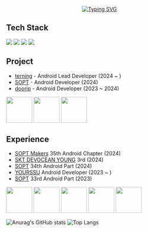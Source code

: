 <div align="center">
 
[![Typing SVG](https://readme-typing-svg.demolab.com?font=Alkatra&weight=500&size=70&duration=3500&pause=3&color=6994CDEE&center=true&vCenter=true&multiline=true&repeat=false&width=1000&height=130&lines=👋+I’m+leeeyubin)](https://git.io/typing-svg)

</div>

## Tech Stack
<p>
  <img src="https://img.shields.io/badge/Java-007396?style=flat&logo=Java&logoColor=white"/>
  <img src="https://img.shields.io/badge/Kotlin-7F52FF?style=flat&logo=kotlin&logoColor=white">
  <img src="https://img.shields.io/badge/github-181717?style=flat&logo=github&logoColor=white">
  <img src="https://img.shields.io/badge/Andoid Studio-3DDC84?style=flat&logo=android studio&logoColor=white">
</p>

## Project
- [terning](https://github.com/teamterning/Terning-Android) - Android Lead Developer (2024 ~ )
- [SOPT](https://github.com/sopt-makers/sopt-android) - Android Developer (2024)
- [doorip](https://github.com/Team-Going/Going-Android) - Android Developer (2023 ~ 2024)
<p>
<img width="70" src="https://github.com/user-attachments/assets/8bec4b57-d147-41b9-9dbc-1829b4d31ad0">
<img width="70" src="https://github.com/user-attachments/assets/756ef4c1-15d5-4d4d-8506-e643cf1097db">
<img width="70" src="https://github.com/leeeyubin/leeeyubin/assets/128459613/e9238566-75f3-406a-915e-f3eba80e0532">
</p>

## Experience
- [SOPT Makers](https://makers.sopt.org/) 35th Android Chapter (2024)
- [SKT DEVOCEAN YOUNG](https://devocean.sk.com/) 3rd (2024)
- [SOPT](https://www.sopt.org/) 34th Android Part (2024)
- [YOURSSU](https://yourssu.com/) Android Developer (2023 ~ )
- [SOPT](https://www.sopt.org/) 33rd Android Part (2023)
<p>
<img width="70" src="https://github.com/user-attachments/assets/ea22edc0-4c4a-4941-816b-9f14457c0d70">
<img width="70" src="https://github.com/user-attachments/assets/c09a7458-792e-4ccf-8fd3-d0459bca872e">
<img width="70" src="https://github.com/user-attachments/assets/596472e0-8756-4d09-9e6c-87b4f7ac650c">
<img width="70" src="https://github.com/user-attachments/assets/c11e5ef6-c295-4fc9-b0de-b1bbe8f0e61b">
 <img width="70"  src="https://github.com/user-attachments/assets/46920bdf-cebd-4640-b384-d37d1f1f4df7">
</p>

![Anurag's GitHub stats](https://github-readme-stats.vercel.app/api?username=leeeyubin&show_icons=true&theme=radical)
![Top Langs](https://github-readme-stats.vercel.app/api/top-langs/?username=leeeyubin&layout=compact&theme=radical)
